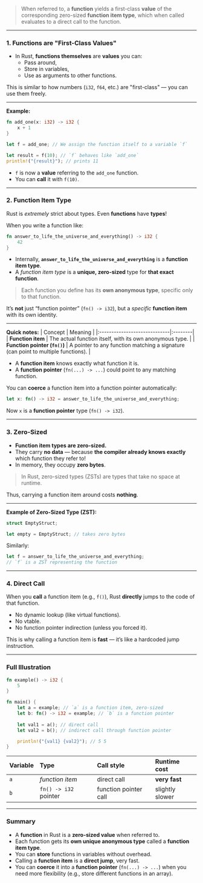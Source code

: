 
> When referred to, a **function** yields a first-class **value** of the corresponding zero-sized **function item type**, which when called evaluates to a direct call to the function.



---

### 1. **Functions are "First-Class Values"**

- In Rust, **functions themselves** are **values** you can:
  - Pass around,
  - Store in variables,
  - Use as arguments to other functions.

This is similar to how numbers (`i32`, `f64`, etc.) are "first-class" — you can use them freely.

---
**Example:**
```rust
fn add_one(x: i32) -> i32 {
    x + 1
}

let f = add_one; // We assign the function itself to a variable `f`

let result = f(10); // `f` behaves like `add_one`
println!("{result}"); // prints 11
```
- `f` is now a **value** referring to the `add_one` function.
- You can **call** it with `f(10)`.

---

### 2. **Function Item Type**

Rust is *extremely* strict about types.
Even **functions** have **types**!

When you write a function like:
```rust
fn answer_to_life_the_universe_and_everything() -> i32 {
    42
}
```

- Internally, **`answer_to_life_the_universe_and_everything`** is a **function item type**.
- A *function item type* is a **unique, zero-sized** type for **that exact function**.

> Each function you define has its **own anonymous type**, specific only to that function.

It’s **not** just “function pointer” (`fn() -> i32`), but a *specific* **function item** with its own identity.

---
**Quick notes:**
| Concept                      | Meaning |
|:-----------------------------|:--------|
| **Function item**             | The actual function itself, with its own anonymous type. |
| **Function pointer (`fn()`)** | A pointer to any function matching a signature (can point to multiple functions). |

- A **function item** knows exactly what function it is.
- A **function pointer** (`fn(...) -> ...`) could point to any matching function.

You can **coerce** a function item into a function pointer automatically:

```rust
let x: fn() -> i32 = answer_to_life_the_universe_and_everything;
```
Now `x` is a **function pointer** type (`fn() -> i32`).

---

### 3. **Zero-Sized**

- **Function item types are zero-sized.**
- They carry **no data** — because **the compiler already knows exactly** which function they refer to!
- In memory, they occupy **zero bytes**.

> In Rust, zero-sized types (ZSTs) are types that take no space at runtime.

Thus, carrying a function item around costs **nothing**.

---
**Example of Zero-Sized Type (ZST):**
```rust
struct EmptyStruct;

let empty = EmptyStruct; // takes zero bytes
```
Similarly:
```rust
let f = answer_to_life_the_universe_and_everything; 
// `f` is a ZST representing the function
```

---

### 4. **Direct Call**

When you **call** a function item (e.g., `f()`), Rust **directly** jumps to the code of that function.

- No dynamic lookup (like virtual functions).
- No vtable.
- No function pointer indirection (unless you forced it).

This is why calling a function item is **fast** — it’s like a hardcoded jump instruction.

---

### Full Illustration

```rust
fn example() -> i32 {
    5
}

fn main() {
    let a = example; // `a` is a function item, zero-sized
    let b: fn() -> i32 = example; // `b` is a function pointer
    
    let val1 = a(); // direct call
    let val2 = b(); // indirect call through function pointer

    println!("{val1} {val2}"); // 5 5
}
```
| Variable | Type                 | Call style             | Runtime cost |
|:---------|:---------------------|:-----------------------|:-------------|
| `a`       | *function item*       | direct call             | **very fast** |
| `b`       | `fn() -> i32` pointer | function pointer call   | slightly slower |

---

### Summary
- A **function** in Rust is a **zero-sized value** when referred to.
- Each function gets its **own unique anonymous type** called a **function item type**.
- You can **store** functions in variables without overhead.
- Calling a **function item** is a **direct jump**, very fast.
- You can **coerce** it into a **function pointer** (`fn(...) -> ...`) when you need more flexibility (e.g., store different functions in an array).

